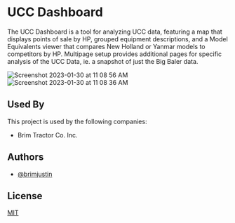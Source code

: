 
# UCC Dashboard

The UCC Dashboard is a tool for analyzing UCC data, featuring a map that displays points of sale by HP, grouped equipment descriptions, and a Model Equivalents viewer that compares New Holland or Yanmar models to competitors by HP. Multipage setup provides additional pages for specific analysis of the UCC Data, ie. a snapshot of just the Big Baler data. 

![Screenshot 2023-01-30 at 11 08 56 AM](https://user-images.githubusercontent.com/100634261/215588223-15e00a71-37a5-4ee3-8732-c09eef568f3c.png)
![Screenshot 2023-01-30 at 11 08 36 AM](https://user-images.githubusercontent.com/100634261/215588194-e25554b5-7a03-4cbd-9ba7-d9f6405cdbfc.png)


## Used By

This project is used by the following companies:

- Brim Tractor Co. Inc.


## Authors

- [@brimjustin](hhttps://github.com/brimjustin)


## License

[MIT](https://choosealicense.com/licenses/mit/)

